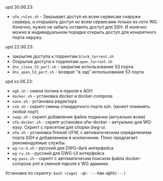 upd 30.06.23:
* `ufw_rules.sh` - Закрывает доступ ко всем сервисам снаружи сервера, и открывать доступ ко всем сервисами только из сети WG. Конечно, нужно не забыть оставить доступ для SSH. И конечно можно в индивидуальном порядке открыть доступ для конкретного порта наружу.


upd 22.06.23:
* закрытие доступа к торрентам `block_torrent.sh`
* Открытие доступа к торрентам `open_torrent.sh`
* `dns_close_53_port.sh` - закрытие использование 53 порта
* `dns_open_53_port.sh` - возврат "в зад" использование 53 порта

upd xx.06.23:
* `agh.sh` - смена логина и пароля к AGH
* `docker.sh` - установка docker и docker-compose
* `nano.sh` - установка редактора
* `ssh.sh` - скрипт смены стандартного порта ssh. (может поменять любой порт)
* `swap.sh` - скрипт добавления файла подкачки (актуально всем)
* `ufw-docker.sh` - скрипт установки ufw-docker - актуально для WG-easy. Скрипт с пресетом для сборки dwg-ui.
* `ufw.sh` - установка firewall UFW, с автоматическим определением порта SSH и добавлением в исключение. Плюс предлагает рекомендуемые службы
* `wg-ru-d.sh` - русский для DWG-dark интерфейса
* `wg-ru.sh` - русский для DWG-UI интерфейса
* `wg-pass.sh` - скрипт с автоматичесим поиском файла docker-compose.yml и сменой пароля к WG админке.

Установка по скрипту:
`bash <(wget -qO- ---RAW-АДРЕС---)`
